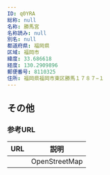 ```yaml
---
ID: q0YRA
総称: null
名称: 勝馬宮
名称読み: null
別名: null
都道府県: 福岡県
区域: 福岡市
緯度: 33.686618
経度: 130.2909896
郵便番号: 8110325
住所: 福岡県福岡市東区勝馬１７８７−１
---
```


## その他

### 参考URL

| URL | 説明          |
| --- | ------------- |
|     | OpenStreetMap |
